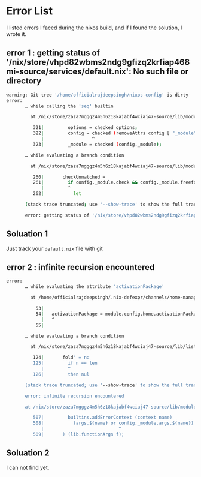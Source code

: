 # Error List

I listed errors I faced during the nixos build, and if I found the solution, I wrote it.

## error 1 : getting status of '/nix/store/vhpd82wbms2ndg9gfizq2krfiap468mi-source/services/default.nix': No such file or directory

```bash
warning: Git tree '/home/officialrajdeepsingh/nixos-config' is dirty
error:
       … while calling the 'seq' builtin

         at /nix/store/zaza7mgggz4m5h6z18kajabf4wciaj47-source/lib/modules.nix:322:18:

          321|         options = checked options;
          322|         config = checked (removeAttrs config [ "_module" ]);
             |                  ^
          323|         _module = checked (config._module);

       … while evaluating a branch condition

         at /nix/store/zaza7mgggz4m5h6z18kajabf4wciaj47-source/lib/modules.nix:261:9:

          260|       checkUnmatched =
          261|         if config._module.check && config._module.freeformType == null && merged.unmatchedDefns != [] then
             |         ^
          262|           let

       (stack trace truncated; use '--show-trace' to show the full trace)

       error: getting status of '/nix/store/vhpd82wbms2ndg9gfizq2krfiap468mi-source/services/default.nix': No such file or directory
```

## Soluation 1

Just track your `default.nix` file with git

## error 2 : infinite recursion encountered

```bash
error:
       … while evaluating the attribute 'activationPackage'

         at /home/officialrajdeepsingh/.nix-defexpr/channels/home-manager/modules/default.nix:54:3:

           53|
           54|   activationPackage = module.config.home.activationPackage;
             |   ^
           55|

       … while evaluating a branch condition

         at /nix/store/zaza7mgggz4m5h6z18kajabf4wciaj47-source/lib/lists.nix:125:9:

          124|       fold' = n:
          125|         if n == len
             |         ^
          126|         then nul

       (stack trace truncated; use '--show-trace' to show the full trace)

       error: infinite recursion encountered

       at /nix/store/zaza7mgggz4m5h6z18kajabf4wciaj47-source/lib/modules.nix:508:28:

          507|         builtins.addErrorContext (context name)
          508|           (args.${name} or config._module.args.${name})
             |                            ^
          509|       ) (lib.functionArgs f);
```

## Soluation 2

I can not find yet.